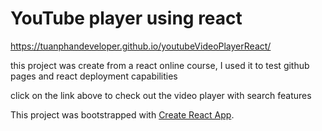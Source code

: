 # YouTube player using react

https://tuanphandeveloper.github.io/youtubeVideoPlayerReact/

this project was create from a react online course,
I used it to test github pages and react deployment capabilities

click on the link above to check out the video player
with search features

This project was bootstrapped with [Create React App](https://github.com/facebook/create-react-app).
